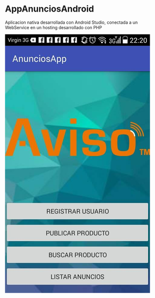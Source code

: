 # AppAnunciosAndroid
Aplicacion nativa desarrollada con Android Studio, conectada a un WebService en un hosting desarrollado con PHP

![solarized vim](https://github.com/jgajardon/AppAnunciosAndroid/blob/master/git/images/index.jpg)

